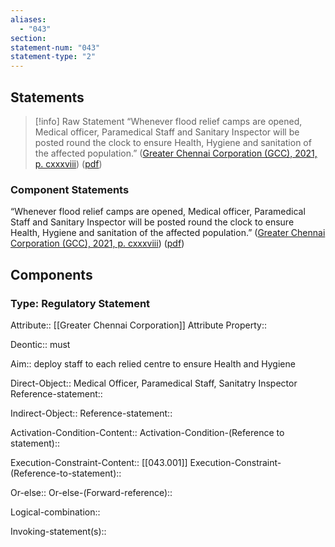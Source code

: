 ```yaml
---
aliases:
  - "043"
section: 
statement-num: "043"
statement-type: "2"
---
```

## Statements 
> [!info] Raw Statement
> “Whenever flood relief camps are opened, Medical officer, Paramedical Staff and Sanitary Inspector will be posted round the clock to ensure Health, Hygiene and sanitation of the affected population.” ([Greater Chennai Corporation (GCC), 2021, p. cxxxviii](zotero://select/library/items/AZZSXLC8)) ([pdf](zotero://open-pdf/library/items/ZWDYK52D?page=138&annotation=WXF3STSS)) 
> 

### Component Statements
“Whenever flood relief camps are opened, Medical officer, Paramedical Staff and Sanitary Inspector will be posted round the clock to ensure Health, Hygiene and sanitation of the affected population.” ([Greater Chennai Corporation (GCC), 2021, p. cxxxviii](zotero://select/library/items/AZZSXLC8)) ([pdf](zotero://open-pdf/library/items/ZWDYK52D?page=138&annotation=WXF3STSS)) 


## Components
### Type: Regulatory Statement
Attribute:: [[Greater Chennai Corporation]]
	Attribute Property::

Deontic:: must

Aim:: deploy staff to each relied centre to ensure Health and Hygiene

Direct-Object:: Medical Officer, Paramedical Staff, Sanitatry Inspector
	Reference-statement::

Indirect-Object::
	Reference-statement::

Activation-Condition-Content::
	Activation-Condition-(Reference to statement)::

Execution-Constraint-Content:: [[043.001]]
	Execution-Constraint-(Reference-to-statement)::

Or-else::
	Or-else-(Forward-reference)::

Logical-combination::

Invoking-statement(s)::